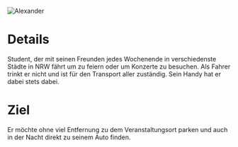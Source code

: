 ![Alexander](https://github.com/isd-nunkesser/sd-2019-froyo/blob/master/Alexander.png)
# Details

Student, der mit seinen Freunden jedes Wochenende in verschiedenste Städte in NRW fährt um zu feiern oder um Konzerte zu besuchen. Als Fahrer trinkt er nicht und ist für den Transport aller zuständig. Sein Handy hat er dabei stets dabei.

# Ziel

Er möchte ohne viel Entfernung zu dem Veranstaltungsort parken und auch in der Nacht direkt zu seinem Auto finden.